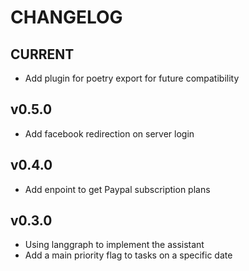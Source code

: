 # CHANGELOG

## CURRENT
* Add plugin for poetry export for future compatibility

## v0.5.0
* Add facebook redirection on server login

## v0.4.0
* Add enpoint to get Paypal subscription plans

## v0.3.0
* Using langgraph to implement the assistant
* Add a main priority flag to tasks on a specific date
